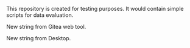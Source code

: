 This repository is created for testing purposes.
It would contain simple scripts for data evaluation.

New string from Gitea web tool.

New string from Desktop.
